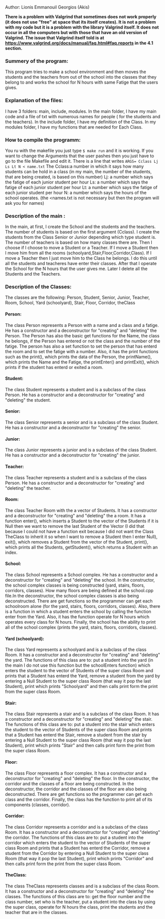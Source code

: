Author: Lionis Emmanouil Georgios (Akis)

**There is a problem with Valgrind that sometimes does not work properly (it does not use "free" at space that its itself creates). It is not a problem with my code but it is a problem with the library Valgrind itself. It does not occur in all the computers but with those that have an old version of Valgrind. The issue that Valgrind itself told is at https://www.valgrind.org/docs/manual/faq.html#faq.reports  in the 4.1 section.**

### Summery of the program:
  This program tries to make a school environment and then moves the students and the teachers from out of the school into the classes that they belong to and works the school for N hours with same Fatige that the users gives.
  
### Explanation of the files:
  I have 3 folders: main, include, modules.
  In the main folder, I have my main code and a file of txt with numerous names for people ( for the students and the teachers).
  In the include folder, I have my definition of the Class.
  In my modules folder, I have my functions that are needed for Each Class.
  
### How to compile  the programm:
  You ru with the makefile you just type `$ make run` and it is working.
  If you want to change the Arguments that the user pashes then you just have to go to the file Makefile and edit it.
  There is a line that writes `ARGS= Cclass Lj Ls Lt N < name.txt` 
  The Cclass:a number in which it says how many students can be hold in a class (in my main, the number of the students, that are being created, is based on this number)
  Lj: a number which says the fatige of each junior student per hour 
  Ls: a number which says the fatige of each junior student per hour
  Lt: a number which says the fatige of each junior student per hour
  N:  a number which says the hours of the school operates.
  (the <names.txt is not necessary but then the program will ask you for names)

### Description of the main :
  In the main, at first, I create the School and the students and the teachers. The number of students is based on the first argument (Cclass). I create the students from the Class Senior or Junior depending which type student is. The number of teachers is based on how many classes there are. Then I choose if I choose to move a Student or a Teacher. If I move a Student then I move him from all the rooms (schoolyard,Stair,Floor,Corridor,Class). If I move a Teacher then I just move him to the Class he belongs. I do this until all the students and teacheres have enter their classes. After that I operate the School for the N hours that the user gives me. Later I delete all the Students and the Teachers.

### Description of the Classes:
  The classes are the following:
  Person, Student, Senior, Junior, Teacher, Room, School, Yard (schoolyard), Stair, Floor, Corridor, theClass

  #### Person:
The class Person represents a Person with a name and a class and a fatige. He has a constructor and a deconstructor for  "creating" and "deleting" the Person. The Person has also the basic get functions for the Name, the class he belongs, if the Person has entered or not the class and the number of the fatige. The person has also a set function to set the person that has enterd the room and to set the fatige with a number. Also, it has the print functions such as the print(), which prints the data of the Person, the printName(), which prints the Name and the Fatige, the printEnter() and printExit(), which prints if the student has enterd or exited a room. 
  
  #### Student: 
  The class Student represents a student and is a subclass of the class Person. He has a constructor and a deconstructor for  "creating" and "deleting" the student.
  
  #### Senior:
  The class Senior represents a senior and is a subclass of the class Student. He has a constructor and a deconstructor for  "creating" the senior.
  
  #### Junior:
  The class Junior represents a junior and is a subclass of the class Student. He has a constructor and a deconstructor for  "creating" the junior.

  #### Teacher:
  The class Teacher represents a student and is a subclass of the class Person. He has a constructor and a deconstructor for  "creating" and "deleting" the teacher.
  
  #### Room:
  The class Teacher Room with the a vector of Students. It has a constructor and a deconstructor for  "creating" and "deleting" the a room. It has a function enter(), which inserts a Student to the vector of the Students if it is Null then we want to remove the last Student of the Vector (I did that because I could not have a function exit because I did not want the Class TheClass to inherit it so when I want to remove a Student then I enter Null), exit(), which removes a Student from the vector of the Student, print(), which prints all the Students, getStudent(), which returns a Student with an index.

  #### School:
  The class School represents a School complex. He has a constructor and a deconstructor for "creating" and "deleting" the school. In the constructor, the school complex classes is being constructed (yard, stairs, floors, corridors, classes). How many floors are being defined at the school.cpp file.In the deconstructor, the school complex classes is also being deconstructed. There are get functions so the programmer can get each schoolroom alone (for the yard, stairs, floors, corridors, classes). Also, there is a function in which a student enters the school by calling the function enter from the Yard. Also, it has the function operate for N hours which operates every class for N hours. Finally, the school has the ability to print all of the school complex (prints the yard, stairs, floors, corridors, classes).

  #### Yard (schoolyard):
  The class Yard represents a schoolyard and is a subclass of the class Room. It has a constructor and a deconstructor for "creating" and "deleting" the yard. The functions of this class are to: put a student into the yard (in the main I do not use this function but the schoolEnters function) which enters the student to the vector of Students of the super class Room and prints that a Student has enterd the Yard, remove a student from the yard by entering a Null Student to the super class Room (that way it pop the last Student), print which prints "Schoolyard" and then calls print form the print from the super class Room.

  #### Stair:
  The class Stair represents a stair and is a subclass of the class Room. It has a constructor and a deconstructor for "creating" and "deleting" the stair. The functions of this class are to: put a student into the stair which enters the student to the vector of Students of the super class Room and prints that a Student has enterd the Stair, remove a student from the stair by entering a Null Student to the super class Room (that way it pop the last Student), print which prints "Stair" and then calls print form the print from the super class Room.

  #### Floor:
  The class Floor represents a floor complex. It has a constructor and a deconstructor for "creating" and "deleting" the floor. In the constructor, the corridor and the classes of a floor are being constructed. In the deconstructor, the corridor and the classes of the floor are also being deconstructed. There are get functions so the programmer can get each class and the corridor. Finally, the class has the function to print all of its components (classes, corridor).

  #### Corridor:
  The class Corridor represents a corridor and is a subclass of the class Room. It has a constructor and a deconstructor for "creating" and "deleting" the corridor. The functions of this class are to: put a student into the corridor which enters the student to the vector of Students of the super class Room and prints that a Student has enterd the Corridor, remove a student from the Corridor by entering a Null Student to the super class Room (that way it pop the last Student), print which prints "Corridor" and then calls print form the print from the super class Room.

  #### TheClass:
  The class TheClass represents classes and is a subclass of the class Room. It has a constructor and a deconstructor for "creating" and "deleting" the classes. The functions of this class are to: get the floor number and the class number, set who is the teacher, put a student into the class by using the super class, operate for N hours the class, print the students and the teacher that are in the classes.

